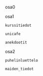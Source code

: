 osa0

osa1

    kurssitiedot
  
    unicafe
  
    anekdootit
  
osa2

    puhelinluettelo
  
    maiden_tiedot
  
